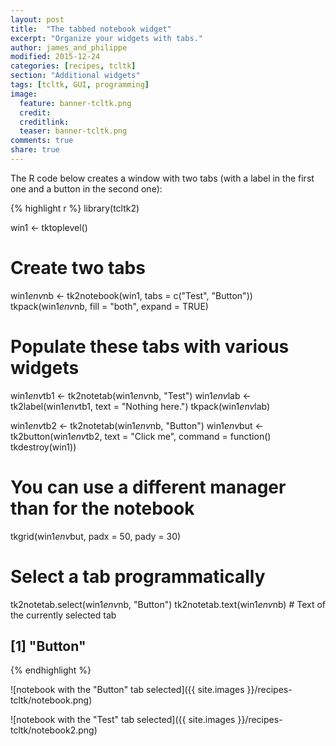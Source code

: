 ```yaml
---
layout: post
title:  "The tabbed notebook widget"
excerpt: "Organize your widgets with tabs."
author: james_and_philippe
modified: 2015-12-24
categories: [recipes, tcltk]
section: "Additional widgets"
tags: [tcltk, GUI, programming]
image:
  feature: banner-tcltk.png
  credit: 
  creditlink: 
  teaser: banner-tcltk.png
comments: true
share: true
---
```


The R code below creates a window with two tabs (with a label in the first one and a button in the second one):


{% highlight r %}
library(tcltk2)

win1 <- tktoplevel()

# Create two tabs
win1$env$nb <- tk2notebook(win1, tabs = c("Test", "Button"))
tkpack(win1$env$nb, fill = "both", expand = TRUE)

# Populate these tabs with various widgets
win1$env$tb1 <- tk2notetab(win1$env$nb, "Test")
win1$env$lab <- tk2label(win1$env$tb1, text = "Nothing here.")
tkpack(win1$env$lab)

win1$env$tb2 <- tk2notetab(win1$env$nb, "Button")
win1$env$but <- tk2button(win1$env$tb2, text = "Click me",
  command = function() tkdestroy(win1))
# You can use a different manager than for the notebook
tkgrid(win1$env$but, padx = 50, pady = 30)

# Select a tab programmatically
tk2notetab.select(win1$env$nb, "Button")
tk2notetab.text(win1$env$nb) # Text of the currently selected tab
## [1] "Button"
{% endhighlight %}

![notebook with the "Button" tab selected]({{ site.images }}/recipes-tcltk/notebook.png)

![notebook with the "Test" tab selected]({{ site.images }}/recipes-tcltk/notebook2.png)
